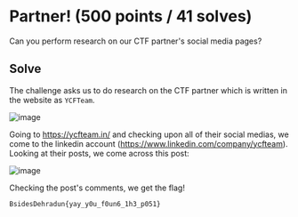# Partner! (500 points / 41 solves)

Can you perform research on our CTF partner's social media pages?

## Solve

The challenge asks us to do research on the CTF partner which is written in the website as `YCFTeam`.

![image](https://github.com/user-attachments/assets/f65c0ef1-e454-47d2-b4e1-729de42bc967)

Going to https://ycfteam.in/ and checking upon all of their social medias, we come to the linkedin account (https://www.linkedin.com/company/ycfteam). Looking at their posts, we come across this post:

![image](https://github.com/user-attachments/assets/5263578f-693d-4fab-be12-754f8372eb90)

Checking the post's comments, we get the flag!

`BsidesDehradun{yay_y0u_f0un6_1h3_p051}`
